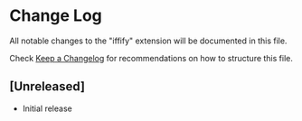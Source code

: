 # Change Log

All notable changes to the "iffify" extension will be documented in this file.

Check [Keep a Changelog](http://keepachangelog.com/) for recommendations on how to structure this file.

## [Unreleased]

- Initial release